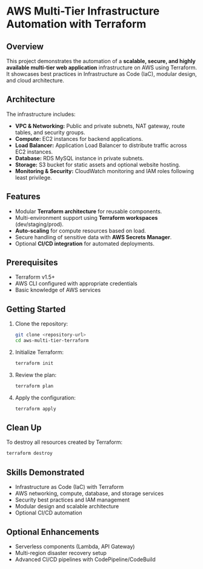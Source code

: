 # AWS Multi-Tier Infrastructure Automation with Terraform

## Overview

This project demonstrates the automation of a **scalable, secure, and highly available multi-tier web application** infrastructure on AWS using Terraform. It showcases best practices in Infrastructure as Code (IaC), modular design, and cloud architecture.

## Architecture

The infrastructure includes:

* **VPC & Networking:** Public and private subnets, NAT gateway, route tables, and security groups.
* **Compute:** EC2 instances for backend applications.
* **Load Balancer:** Application Load Balancer to distribute traffic across EC2 instances.
* **Database:** RDS MySQL instance in private subnets.
* **Storage:** S3 bucket for static assets and optional website hosting.
* **Monitoring & Security:** CloudWatch monitoring and IAM roles following least privilege.

## Features

* Modular **Terraform architecture** for reusable components.
* Multi-environment support using **Terraform workspaces** (dev/staging/prod).
* **Auto-scaling** for compute resources based on load.
* Secure handling of sensitive data with **AWS Secrets Manager**.
* Optional **CI/CD integration** for automated deployments.

## Prerequisites

* Terraform v1.5+
* AWS CLI configured with appropriate credentials
* Basic knowledge of AWS services

## Getting Started

1. Clone the repository:

   ```bash
   git clone <repository-url>
   cd aws-multi-tier-terraform
   ```
2. Initialize Terraform:

   ```bash
   terraform init
   ```
3. Review the plan:

   ```bash
   terraform plan
   ```
4. Apply the configuration:

   ```bash
   terraform apply
   ```

## Clean Up

To destroy all resources created by Terraform:

```bash
terraform destroy
```

## Skills Demonstrated

* Infrastructure as Code (IaC) with Terraform
* AWS networking, compute, database, and storage services
* Security best practices and IAM management
* Modular design and scalable architecture
* Optional CI/CD automation

## Optional Enhancements

* Serverless components (Lambda, API Gateway)
* Multi-region disaster recovery setup
* Advanced CI/CD pipelines with CodePipeline/CodeBuild

